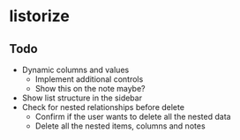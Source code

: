 # listorize

## Todo

- Dynamic columns and values
  - Implement additional controls
  - Show this on the note maybe?
- Show list structure in the sidebar
- Check for nested relationships before delete
  - Confirm if the user wants to delete all the nested data
  - Delete all the nested items, columns and notes
